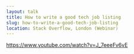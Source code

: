```yaml
---
layout: talk
title: How to write a good tech job listing
slug: how-to-write-a-good-tech-job-listing
location: Stack Overflow, London (Webinar)
---
```


https://www.youtube.com/watch?v=J_7eeeFv6vE